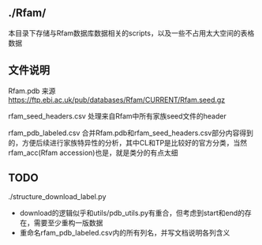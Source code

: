 
## ./Rfam/

本目录下存储与Rfam数据库数据相关的scripts，以及一些不占用太大空间的表格数据

## 文件说明

Rfam.pdb 来源 https://ftp.ebi.ac.uk/pub/databases/Rfam/CURRENT/Rfam.seed.gz

rfam_seed_headers.csv 处理来自Rfam中所有家族seed文件的header

rfam_pdb_labeled.csv 合并Rfam.pdb和rfam_seed_headers.csv部分内容得到的，方便后续进行家族特异性的分析，其中CL和TP是比较好的官方分类，当然rfam_acc(Rfam accession)也是，就是类分的有点太细

## TODO

./structure_download_label.py
- download的逻辑似乎和utils/pdb_utils.py有重合，但考虑到start和end的存在，需要至少重构一版数据
- 重命名rfam_pdb_labeled.csv内的所有列名，并写文档说明各列含义